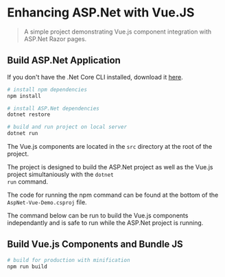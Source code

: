 # Enhancing ASP.<span></span>Net with Vue.JS

> A simple project demonstrating Vue.js component integration with ASP.<span></span>Net Razor pages.

## Build ASP.<span></span>Net Application

If you don't have the .Net Core CLI installed, download it [here](https://www.microsoft.com/net/download/).

``` bash
# install npm dependencies
npm install

# install ASP.Net dependencies
dotnet restore

# build and run project on local server
dotnet run
```

The Vue.js components are located in the <code>src</code> directory at the root of the project.

The project is designed to build the ASP.<span></span>Net project as well as the Vue.js project simultaniously with the <code>dotnet run</code> command. 

The code for running the npm command can be found at the bottom of the <code>AspNet-Vue-Demo.csproj</code> file. 

The command below can be run to build the Vue.js components independantly and is safe to run while the ASP.<span></span>Net project is running.

## Build Vue.js Components and Bundle JS

``` bash
# build for production with minification
npm run build
```



